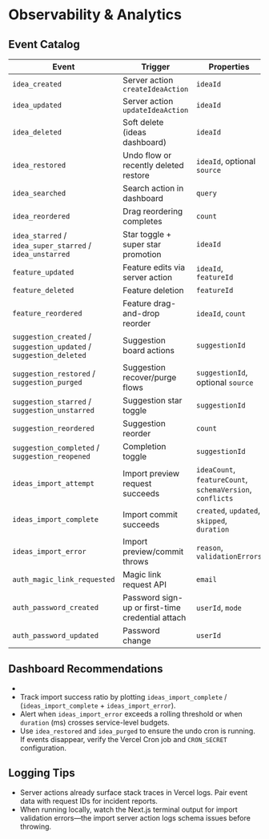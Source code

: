 # Observability & Analytics

## Event Catalog

| Event | Trigger | Properties |
| --- | --- | --- |
| `idea_created` | Server action `createIdeaAction` | `ideaId` |
| `idea_updated` | Server action `updateIdeaAction` | `ideaId` |
| `idea_deleted` | Soft delete (ideas dashboard) | `ideaId` |
| `idea_restored` | Undo flow or recently deleted restore | `ideaId`, optional `source` |
| `idea_searched` | Search action in dashboard | `query` |
| `idea_reordered` | Drag reordering completes | `count` |
| `idea_starred` / `idea_super_starred` / `idea_unstarred` | Star toggle + super star promotion | `ideaId` |
| `feature_updated` | Feature edits via server action | `ideaId`, `featureId` |
| `feature_deleted` | Feature deletion | `featureId` |
| `feature_reordered` | Feature drag-and-drop reorder | `ideaId`, `count` |
| `suggestion_created` / `suggestion_updated` / `suggestion_deleted` | Suggestion board actions | `suggestionId` |
| `suggestion_restored` / `suggestion_purged` | Suggestion recover/purge flows | `suggestionId`, optional `source` |
| `suggestion_starred` / `suggestion_unstarred` | Suggestion star toggle | `suggestionId` |
| `suggestion_reordered` | Suggestion reorder | `count` |
| `suggestion_completed` / `suggestion_reopened` | Completion toggle | `suggestionId` |
| `ideas_import_attempt` | Import preview request succeeds | `ideaCount`, `featureCount`, `schemaVersion`, `conflicts` |
| `ideas_import_complete` | Import commit succeeds | `created`, `updated`, `skipped`, `duration` |
| `ideas_import_error` | Import preview/commit throws | `reason`, `validationErrors` |
| `auth_magic_link_requested` | Magic link request API | `email` |
| `auth_password_created` | Password sign-up or first-time credential attach | `userId`, `mode` |
| `auth_password_updated` | Password change | `userId` |

## Dashboard Recommendations
-
- Track import success ratio by plotting `ideas_import_complete` / (`ideas_import_complete` + `ideas_import_error`).
- Alert when `ideas_import_error` exceeds a rolling threshold or when `duration` (ms) crosses service-level budgets.
- Use `idea_restored` and `idea_purged` to ensure the undo cron is running. If events disappear, verify the Vercel Cron job and `CRON_SECRET` configuration.

## Logging Tips
- Server actions already surface stack traces in Vercel logs. Pair event data with request IDs for incident reports.
- When running locally, watch the Next.js terminal output for import validation errors—the import server action logs schema issues before throwing.
